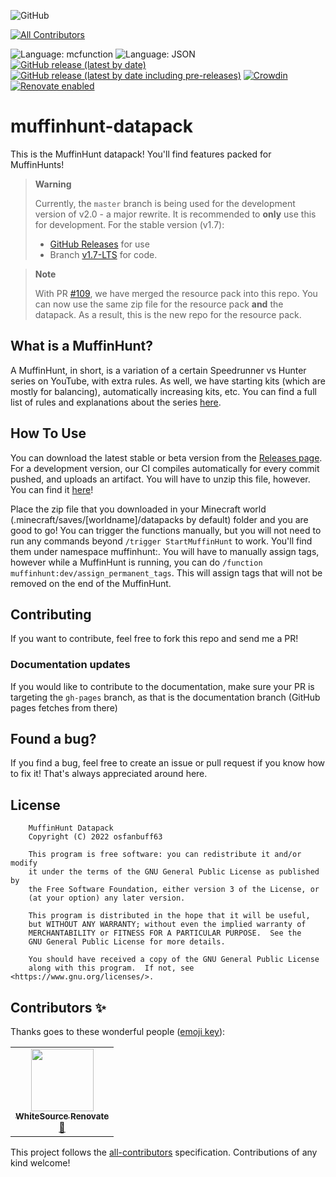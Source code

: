![GitHub](https://img.shields.io/github/license/osfanmuffin/muffinhunt-datapack?color=green)
<!-- ALL-CONTRIBUTORS-BADGE:START - Do not remove or modify this section -->
[![All Contributors](https://img.shields.io/badge/all_contributors-1-orange.svg?style=flat-square)](#contributors-)
<!-- ALL-CONTRIBUTORS-BADGE:END -->
![Language: mcfunction](https://img.shields.io/badge/language-mcfunction-red)
![Language: JSON](https://img.shields.io/badge/language-JSON-lightgray)
[![GitHub release (latest by date)](https://img.shields.io/github/v/release/osfanmuffin/muffinhunt-datapack)](https://github.com/osfanmuffin/muffinhunt-datapack/releases/latest)
[![GitHub release (latest by date including pre-releases)](https://img.shields.io/github/v/release/osfanmuffin/muffinhunt-datapack?color=orange&include_prereleases&label=pre-release)](https://github.com/osfanmuffin/muffinhunt-datapack/releases)
[![Crowdin](https://badges.crowdin.net/muffinhunt-datapack/localized.svg)](https://crowdin.com/project/muffinhunt-datapack)
[![Renovate enabled](https://img.shields.io/badge/renovate-enabled-brightgreen.svg)](https://renovatebot.com/)

# muffinhunt-datapack

This is the MuffinHunt datapack! You'll find features packed for MuffinHunts!

> **Warning**
>
> Currently, the `master` branch is being used for the development version of v2.0 - a major rewrite. It is recommended to **only** use this for development. For the stable version (v1.7):
>
>- [GitHub Releases](https://github.com/osfanmuffin/muffinhunt-datapack/releases) for use
>- Branch [v1.7-LTS](https://github.com/osfanmuffin/muffinhunt-datapack/tree/v1.7-LTS) for code.

> **Note**
>
> With PR [#109](https://github.com/osfanmuffin/muffinhunt-datapack/pull/109), we have merged the resource pack into this repo. You can now use the same zip file for the resource pack **and** the datapack. As a result, this is the new repo for the resource pack.

## What is a MuffinHunt?

A MuffinHunt, in short, is a variation of a certain Speedrunner vs Hunter series on YouTube, with extra rules. As well, we have starting kits (which are mostly for balancing), automatically increasing kits, etc. You can find a full list of rules and explanations about the series [here](https://osfanmuffin.github.io/muffinhunt-datapack/WhatIsAMuffinHunt).

## How To Use

You can download the latest stable or beta version from the [Releases page](https://github.com/osfanmuffin/muffinhunt-datapack/releases). For a development version, our CI compiles automatically for every commit pushed, and uploads an artifact. You will have to unzip this file, however. You can find it [here](https://github.com/osfanmuffin/muffinhunt-datapack/actions/workflows/ci.yml)!

Place the zip file that you downloaded in your Minecraft world (.minecraft/saves/[worldname]/datapacks by default) folder and you are good to go!
You can trigger the functions manually, but you will not need to run any commands beyond `/trigger StartMuffinHunt` to work. You'll find them under namespace muffinhunt:.
You will have to manually assign tags, however while a MuffinHunt is running, you can do `/function muffinhunt:dev/assign_permanent_tags`. This will assign tags that will not be removed on the end of the MuffinHunt.

## Contributing

If you want to contribute, feel free to fork this repo and send me a PR!

### Documentation updates

If you would like to contribute to the documentation, make sure your PR is targeting the `gh-pages` branch, as that is the documentation branch (GitHub pages fetches from there)

## Found a bug?

If you find a bug, feel free to create an issue or pull request if you know how to fix it! That's always appreciated around here.

## License

```text
    MuffinHunt Datapack
    Copyright (C) 2022 osfanbuff63

    This program is free software: you can redistribute it and/or modify
    it under the terms of the GNU General Public License as published by
    the Free Software Foundation, either version 3 of the License, or
    (at your option) any later version.

    This program is distributed in the hope that it will be useful,
    but WITHOUT ANY WARRANTY; without even the implied warranty of
    MERCHANTABILITY or FITNESS FOR A PARTICULAR PURPOSE.  See the
    GNU General Public License for more details.

    You should have received a copy of the GNU General Public License
    along with this program.  If not, see <https://www.gnu.org/licenses/>.
```

## Contributors ✨

Thanks goes to these wonderful people ([emoji key](https://allcontributors.org/docs/en/emoji-key)):

<!-- ALL-CONTRIBUTORS-LIST:START - Do not remove or modify this section -->
<!-- prettier-ignore-start -->
<!-- markdownlint-disable -->
<table>
  <tr>
    <td align="center"><a href="https://renovate.whitesourcesoftware.com"><img src="https://avatars.githubusercontent.com/u/25180681?v=4?s=100" width="100px;" alt=""/><br /><sub><b>WhiteSource Renovate</b></sub></a><br /><a href="#maintenance-renovate-bot" title="Maintenance">🚧</a></td>
  </tr>
</table>

<!-- markdownlint-restore -->
<!-- prettier-ignore-end -->

<!-- ALL-CONTRIBUTORS-LIST:END -->

This project follows the [all-contributors](https://github.com/all-contributors/all-contributors) specification. Contributions of any kind welcome!